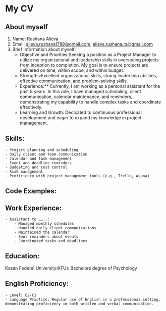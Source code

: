 # My CV

## About myself

1. Name: Rushana Alieva
2. Email: alieva.rushana1789@gmail.com, alieva.rushana.rs@gmail.com
3. Brief Information about myself: 
    - Objective and Priorities:Seeking a position as a Project Manager to utilize my organizational and leadership skills in overseeing projects from inception to completion. My goal is to ensure projects are delivered on time, within scope, and within budget.
    - Strengths:Excellent organizational skills, strong leadership abilities, effective communication, and problem-solving skills.
    - Experience:** Currently, I am working as a personal assistant  for the past 8 years. In this role, I have managed scheduling, client communication, calendar maintenance, and reminders, demonstrating my capability to handle complex tasks and coordinate effectively.
    - Learning and Growth: Dedicated to continuous professional development and eager to expand my knowledge in project management.

## Skills:
    - Project planning and scheduling
    - Daily client and team communication
    - Calendar and task management
    - Event and deadline reminders
    - Budgeting and cost control
    - Risk management
    - Proficiency with project management tools (e.g., Trello, Asana)

## Code Examples:


## Work Experience:
    - Assistant to ……..:
        - Managed monthly schedules
        - Handled daily client communications
        - Maintained the calendar
        - Sent reminders about events
        - Coordinated tasks and deadlines

## Education:

Kazan Federal University(KFU): Bachelors degree of Psychology

## English Proficiency:
    - Level: B2-C1
    - Language Practice: Regular use of English in a professional setting, demonstrating proficiency in both written and verbal communication.


